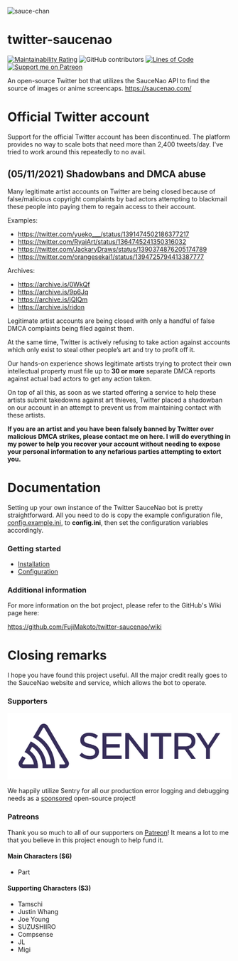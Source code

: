 ![sauce-chan](https://i.imgur.com/9L4zCM7.png)

# twitter-saucenao

[![Maintainability Rating](https://sonarcloud.io/api/project_badges/measure?project=FujiMakoto_twitter-saucenao&metric=sqale_rating)](https://sonarcloud.io/dashboard?id=FujiMakoto_twitter-saucenao) ![GitHub contributors](https://img.shields.io/github/contributors/fujimakoto/twitter-saucenao) [![Lines of Code](https://sonarcloud.io/api/project_badges/measure?project=FujiMakoto_twitter-saucenao&metric=ncloc)](https://sonarcloud.io/dashboard?id=FujiMakoto_twitter-saucenao) [![Support me on Patreon](https://img.shields.io/endpoint.svg?url=https%3A%2F%2Fshieldsio-patreon.vercel.app%2Fapi%3Fusername%3Dsaucebot%26type%3Dpledges&style=flat)](https://patreon.com/saucebot)

An open-source Twitter bot that utilizes the SauceNao API to find the source of images or anime screencaps.
https://saucenao.com/

# Official Twitter account

Support for the official Twitter account has been discontinued. The platform provides no way to scale bots that need more than 2,400 tweets/day. I've tried to work around this repeatedly to no avail.

## (05/11/2021) Shadowbans and DMCA abuse

Many legitimate artist accounts on Twitter are being closed because of false/malicious copyright complaints by bad actors attempting to blackmail these people into paying them to regain access to their account.

Examples:

* https://twitter.com/yueko___/status/1391474502186377217
* https://twitter.com/RyaiArt/status/1364745241350316032
* https://twitter.com/JackaryDraws/status/1390374876205174789
* https://twitter.com/orangesekai1/status/1394725794413387777

Archives:

* https://archive.is/0WkQf
* https://archive.is/9p6Jq
* https://archive.is/jQIQm
* https://archive.is/ridon

Legitimate artist accounts are being closed with only a handful of false DMCA complaints being filed against them.

At the same time, Twitter is actively refusing to take action against accounts which only exist to steal other people’s
art and try to profit off it.

Our hands-on experience shows legitimate artists trying to protect their own intellectual property must file up to **30
or more** separate DMCA reports against actual bad actors to get any action taken.

On top of all this, as soon as we started offering a service to help these artists submit takedowns against art thieves,
Twitter placed a shadowban on our account in an attempt to prevent us from maintaining contact with these artists.

**If you are an artist and you have been falsely banned by Twitter over malicious DMCA strikes, please contact me on here. I will do everything in my power to help you recover your account without needing to expose your personal information to any nefarious parties attempting to extort you.**


# Documentation

Setting up your own instance of the Twitter SauceNao bot is pretty straightforward. All you need to do is copy the
example configuration file, [
config.example.ini](https://github.com/FujiMakoto/twitter-saucenao/blob/master/config.example.ini), to **config.ini**,
then set the configuration variables accordingly.

### Getting started

* [Installation](https://github.com/FujiMakoto/twitter-saucenao/wiki/Installation)
* [Configuration](https://github.com/FujiMakoto/twitter-saucenao/wiki/Configuration)

### Additional information

For more information on the bot project, please refer to the GitHub's Wiki page here:

https://github.com/FujiMakoto/twitter-saucenao/wiki

# Closing remarks

I hope you have found this project useful. All the major credit really goes to the SauceNao website and service, which
allows the bot to operate.

### Supporters

![Sentry](./sentry.svg)

We happily utilize Sentry for all our production error logging and debugging needs as
a [sponsored](https://sentry.io/for/good/) open-source project!

### Patreons

Thank you so much to all of our supporters on [Patreon](https://www.patreon.com/saucebot)! It means a lot to me that you
believe in this project enough to help fund it.

#### Main Characters ($6)

* Part

#### Supporting Characters ($3)

* Tamschi
* Justin Whang
* Joe Young
* SUZUSHIIRO
* Compsense
* JL
* Migi
